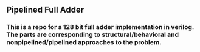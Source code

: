 ## Pipelined Full Adder
### This is a repo for a 128 bit full adder implementation in verilog. The parts are corresponding to structural/behavioral and nonpipelined/pipelined approaches to the problem.